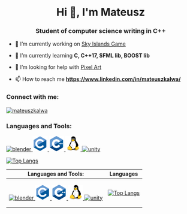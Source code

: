 <h1 align="center">Hi 👋, I'm Mateusz</h1>
<h3 align="center">Student of computer science writing in C++</h3>

- 🔭 I’m currently working on [Sky Islands Game](https://github.com/Clwmm/SkyIslandsGame)

- 🌱 I’m currently learning **C, C++17, SFML lib, BOOST lib**

- 🤝 I’m looking for help with [Pixel Art](https://github.com/Clwmm/SkyIslandsGame)

- 📫 How to reach me **https://www.linkedin.com/in/mateuszkalwa/**

<h3 align="left">Connect with me:</h3>
<p align="left">
<a href="https://linkedin.com/in/mateuszkalwa" target="blank"><img align="center" src="https://raw.githubusercontent.com/rahuldkjain/github-profile-readme-generator/master/src/images/icons/Social/linked-in-alt.svg" alt="mateuszkalwa" height="30" width="40" /></a>
</p>

<h3 align="left">Languages and Tools:</h3>
<p align="left"> <a href="https://www.blender.org/" target="_blank" rel="noreferrer"> <img src="https://download.blender.org/branding/community/blender_community_badge_white.svg" alt="blender" width="40" height="40"/> </a> <a href="https://www.cprogramming.com/" target="_blank" rel="noreferrer"> <img src="https://raw.githubusercontent.com/devicons/devicon/master/icons/c/c-original.svg" alt="c" width="40" height="40"/> </a> <a href="https://www.w3schools.com/cpp/" target="_blank" rel="noreferrer"> <img src="https://raw.githubusercontent.com/devicons/devicon/master/icons/cplusplus/cplusplus-original.svg" alt="cplusplus" width="40" height="40"/> </a> <a href="https://www.linux.org/" target="_blank" rel="noreferrer"> <img src="https://raw.githubusercontent.com/devicons/devicon/master/icons/linux/linux-original.svg" alt="linux" width="40" height="40"/> </a> <a href="https://unity.com/" target="_blank" rel="noreferrer"> <img src="https://www.vectorlogo.zone/logos/unity3d/unity3d-icon.svg" alt="unity" width="40" height="40"/> </a> </p>


[![Top Langs](https://github-readme-stats.vercel.app/api/top-langs/?username=Clwmm&layout=compact)](https://github.com/anuraghazra/github-readme-stats)


| Languages and Tools:  | Languages |
| ------------- | ------------- |
| <p align="left"> <a href="https://www.blender.org/" target="_blank" rel="noreferrer"> <img src="https://download.blender.org/branding/community/blender_community_badge_white.svg" alt="blender" width="40" height="40"/> </a> <a href="https://www.cprogramming.com/" target="_blank" rel="noreferrer"> <img src="https://raw.githubusercontent.com/devicons/devicon/master/icons/c/c-original.svg" alt="c" width="40" height="40"/> </a> <a href="https://www.w3schools.com/cpp/" target="_blank" rel="noreferrer"> <img src="https://raw.githubusercontent.com/devicons/devicon/master/icons/cplusplus/cplusplus-original.svg" alt="cplusplus" width="40" height="40"/> </a> <a href="https://www.linux.org/" target="_blank" rel="noreferrer"> <img src="https://raw.githubusercontent.com/devicons/devicon/master/icons/linux/linux-original.svg" alt="linux" width="40" height="40"/> </a> <a href="https://unity.com/" target="_blank" rel="noreferrer"> <img src="https://www.vectorlogo.zone/logos/unity3d/unity3d-icon.svg" alt="unity" width="40" height="40"/> </a> </p>  |   [![Top Langs](https://github-readme-stats.vercel.app/api/top-langs/?username=Clwmm&layout=compact)](https://github.com/anuraghazra/github-readme-stats)    |

